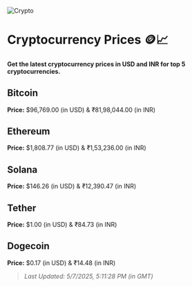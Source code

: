 
![Crypto](https://www.techguide.com.au/wp-content/uploads/2020/11/crypto3.jpeg)

# Cryptocurrency Prices 🪙📈

#### Get the latest cryptocurrency prices in USD and INR for top 5 cryptocurrencies.

## Bitcoin

**Price:** $96,769.00 (in USD) & ₹81,98,044.00 (in INR)

## Ethereum

**Price:** $1,808.77 (in USD) & ₹1,53,236.00 (in INR)

## Solana

**Price:** $146.26 (in USD) & ₹12,390.47 (in INR)

## Tether

**Price:** $1.00 (in USD) & ₹84.73 (in INR)

## Dogecoin

**Price:** $0.17 (in USD) & ₹14.48 (in INR)

> _Last Updated: 5/7/2025, 5:11:28 PM (in GMT)_
